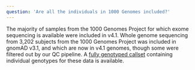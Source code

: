 ```yaml
---
question: 'Are all the individuals in 1000 Genomes included?'
---
```


The majority of samples from the 1000 Genomes Project for which exome sequencing is available were included in v4.1. Whole genome sequencing from 3,202 subjects from the 1000 Genomes Project was included in gnomAD v3.1, and which are now in v4.1 genomes, though some were filtered out by our QC pipeline. A [fully genotyped callset](/downloads#v3-hgdp-1kg) containing individual genotypes for these data is available.

